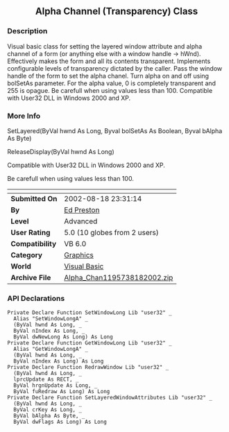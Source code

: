 ﻿<div align="center">

## Alpha Channel \(Transparency\) Class


</div>

### Description

Visual basic class for setting the layered window attribute and alpha channel of a form (or anything else with a window handle -> hWnd). Effectively makes the form and all its contents transparent. Implements configurable levels of transparency dictated by the caller. Pass the window handle of the form to set the alpha chanel. Turn alpha on and off using bolSetAs parameter. For the alpha value, 0 is completely transparent and 255 is opague. Be carefull when using values less than 100. Compatible with User32 DLL in Windows 2000 and XP.
 
### More Info
 
SetLayered(ByVal hwnd As Long, Byval bolSetAs As Boolean, Byval bAlpha As Byte)

ReleaseDisplay(ByVal hwnd As Long)

Compatible with User32 DLL in Windows 2000 and XP.

Be carefull when using values less than 100.


<span>             |<span>
---                |---
**Submitted On**   |2002-08-18 23:31:14
**By**             |[Ed Preston](https://github.com/Planet-Source-Code/PSCIndex/blob/master/ByAuthor/ed-preston.md)
**Level**          |Advanced
**User Rating**    |5.0 (10 globes from 2 users)
**Compatibility**  |VB 6\.0
**Category**       |[Graphics](https://github.com/Planet-Source-Code/PSCIndex/blob/master/ByCategory/graphics__1-46.md)
**World**          |[Visual Basic](https://github.com/Planet-Source-Code/PSCIndex/blob/master/ByWorld/visual-basic.md)
**Archive File**   |[Alpha\_Chan1195738182002\.zip](https://github.com/Planet-Source-Code/ed-preston-alpha-channel-transparency-class__1-38074/archive/master.zip)

### API Declarations

```
Private Declare Function SetWindowLong Lib "user32" _
  Alias "SetWindowLongA" _
  (ByVal hwnd As Long, _
  ByVal nIndex As Long, _
  ByVal dwNewLong As Long) As Long
Private Declare Function GetWindowLong Lib "user32" _
  Alias "GetWindowLongA" _
  (ByVal hwnd As Long, _
  ByVal nIndex As Long) As Long
Private Declare Function RedrawWindow Lib "user32" _
  (ByVal hwnd As Long, _
  lprcUpdate As RECT, _
  ByVal hrgnUpdate As Long, _
  ByVal fuRedraw As Long) As Long
Private Declare Function SetLayeredWindowAttributes Lib "user32" _
  (ByVal hwnd As Long, _
  ByVal crKey As Long, _
  ByVal bAlpha As Byte, _
  ByVal dwFlags As Long) As Long
```





